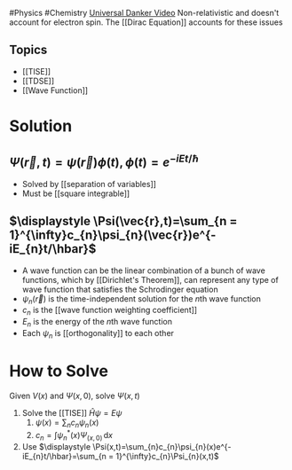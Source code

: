 #Physics #Chemistry
[Universal Danker Video](https://www.youtube.com/watch?v=WcNiA06WNvI)
Non-relativistic and doesn't account for electron spin. The [[Dirac Equation]] accounts for these issues
## Topics
* [[TISE]]
* [[TDSE]]
* [[Wave Function]]
# Solution
## $\displaystyle \Psi(\vec{r},t)=\psi(\vec{r})\phi(t),\phi (t)=e^{-iEt/\hbar}$
* Solved by [[separation of variables]]
* Must be [[square integrable]]
## $\displaystyle \Psi(\vec{r},t)=\sum_{n = 1}^{\infty}c_{n}\psi_{n}(\vec{r})e^{-iE_{n}t/\hbar}$
* A wave function can be the linear combination of a bunch of wave functions, which by [[Dirichlet's Theorem]], can represent any type of wave function that satisfies the Schrodinger equation
* $\displaystyle \psi_{n}(\vec{r})$ is the time-independent solution for the $\displaystyle n$th wave function
* $\displaystyle c_{n}$ is the [[wave function weighting coefficient]]
* $\displaystyle E_{n}$ is the energy of the $\displaystyle n$th wave function
* Each $\displaystyle \psi_{n}$ is [[orthogonality]] to each other
# How to Solve
Given $\displaystyle V(x)$ and $\displaystyle \Psi(x,0)$, solve $\displaystyle \Psi(x,t)$
1. Solve the [[TISE]] $\displaystyle \hat{H}\psi=E\psi$
	1. $\displaystyle \psi(x)=\sum_{n}c_{n}\psi_{n}(x)$
	2. $\displaystyle c_{n}=\int \psi_{n}^{*}(x)\Psi_{(x,0)} \, \mathrm{d}x$
2. Use $\displaystyle \Psi(x,t)=\sum_{n}c_{n}\psi_{n}(x)e^{-iE_{n}t/\hbar}=\sum_{n = 1}^{\infty}c_{n}\Psi_{n}(x,t)$
